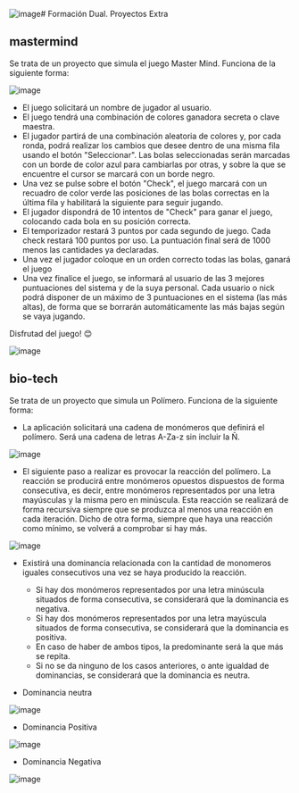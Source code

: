 ![image](https://github.com/JMBellidoDev/extra-tn-jmb/assets/166582366/b4c87984-a5bb-4e4e-a3ff-c3e8ab395cdb)# Formación Dual. Proyectos Extra

## mastermind
Se trata de un proyecto que simula el juego Master Mind. Funciona de la siguiente forma:

![image](https://github.com/JMBellidoDev/extra-tn-jmb/assets/166582366/f90c415c-5ec6-4e68-8488-7100749905f4)

* El juego solicitará un nombre de jugador al usuario.
* El juego tendrá una combinación de colores ganadora secreta o clave maestra.
* El jugador partirá de una combinación aleatoria de colores y, por cada ronda, podrá realizar los cambios que desee dentro de una misma fila usando el botón "Seleccionar". Las bolas seleccionadas serán marcadas con un borde de color azul para cambiarlas por otras, y sobre la que se encuentre el cursor se marcará con un borde negro.
* Una vez se pulse sobre el botón "Check", el juego marcará con un recuadro de color verde las posiciones de las bolas correctas en la última fila y habilitará la siguiente para seguir jugando.
* El jugador dispondrá de 10 intentos de "Check" para ganar el juego, colocando cada bola en su posición correcta.
* El temporizador restará 3 puntos por cada segundo de juego. Cada check restará 100 puntos por uso. La puntuación final será de 1000 menos las cantidades ya declaradas.
* Una vez el jugador coloque en un orden correcto todas las bolas, ganará el juego
* Una vez finalice el juego, se informará al usuario de las 3 mejores puntuaciones del sistema y de la suya personal. Cada usuario o nick podrá disponer de un máximo de 3 puntuaciones en el sistema (las más altas), de forma que se borrarán automáticamente las más bajas según se vaya jugando.

Disfrutad del juego! :blush:

![image](https://github.com/JMBellidoDev/extra-tn-jmb/assets/166582366/a423399b-1d24-4573-8e67-07db9d129b3b)

## bio-tech
Se trata de un proyecto que simula un Polímero. Funciona de la siguiente forma:

* La aplicación solicitará una cadena de monómeros que definirá el polímero. Será una cadena de letras A-Za-z sin incluir la Ñ.

![image](https://github.com/JMBellidoDev/extra-tn-jmb/assets/166582366/ddd46c3b-dd21-434e-affd-1f69aead8a81)

* El siguiente paso a realizar es provocar la reacción del polímero. La reacción se producirá entre monómeros opuestos dispuestos de forma consecutiva, es decir, entre monómeros representados por una letra mayúsculas y la misma pero en minúscula. Esta reacción se realizará de forma recursiva siempre que se produzca al menos una reacción en cada iteración. Dicho de otra forma, siempre que haya una reacción como mínimo, se volverá a comprobar si hay más.

![image](https://github.com/JMBellidoDev/extra-tn-jmb/assets/166582366/9671fa8d-7fc6-4e76-91b7-a9ca03ae8029)

* Existirá una dominancia relacionada con la cantidad de monomeros iguales consecutivos una vez se haya producido la reacción.
  - Si hay dos monómeros representados por una letra minúscula situados de forma consecutiva, se considerará que la dominancia es negativa.
  - Si hay dos monómeros representados por una letra mayúscula situados de forma consecutiva, se considerará que la dominancia es positiva.
  - En caso de haber de ambos tipos, la predominante será la que más se repita.
  - Si no se da ninguno de los casos anteriores, o ante igualdad de dominancias, se considerará que la dominancia es neutra.

* Dominancia neutra
  
![image](https://github.com/JMBellidoDev/extra-tn-jmb/assets/166582366/e349b66b-7c59-4c1a-a482-6b5e3ddc78ff)

* Dominancia Positiva
  
![image](https://github.com/JMBellidoDev/extra-tn-jmb/assets/166582366/7e216887-f118-403b-a48b-877d9b2c5a68)

* Dominancia Negativa
  
![image](https://github.com/JMBellidoDev/extra-tn-jmb/assets/166582366/e1d8c958-ea82-4842-9623-b4cbc52f374e)

